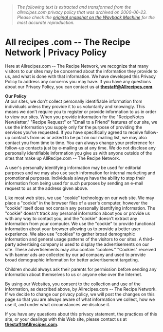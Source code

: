 > *The following text is extracted and transformed from the allrecipes.com privacy policy that was archived on 2000-06-23. Please check the [original snapshot on the Wayback Machine](https://web.archive.org/web/20000623061612id_/http%3A//www.allrecipes.com/privacy.asp) for the most accurate reproduction.*

# All recipes .com -- The Recipe Network | Privacy Policy

Here at Allrecipes.com -- The Recipe Network, we recognize that many visitors to our sites may be concerned about the information they provide to us, and what is done with that information. We have developed this Privacy Policy to address any concerns you may have. If you have any questions about our Privacy Policy, you can contact us at [**thestaff@Allrecipes.com**](mailto:%20thestaff@allrecipes.com). 

**Our Policy**  
At our sites, we don't collect personally identifiable information from individuals unless they provide it to us voluntarily and knowingly. This means we don't require you to register or provide information to us in order to view our sites. When you provide information for the "RecipeNotes Newsletter," "Recipe Request" or "Email to a Friend" features of our site, we use the information you supply only for the purpose of providing the services you've requested. If you have specifically agreed to receive follow-up contacts from us or asked to be put on our mailing list, we may also contact you from time to time. You can always change your preference for follow-up contacts just by e-mailing us at any time. We do not disclose any personally identifiable information you give us with anyone outside of the sites that make up AllRecipe.com -- The Recipe Network. 

A user's personally identifying information may be used for editorial purposes and we may also use such information for internal marketing and promotional purposes. Individuals always have the ability to stop their information from being used for such purposes by sending an e-mail request to us at the address given above. 

Like most web sites, we use "cookie" technology on our web site. We may place a "cookie" in the browser files of a user's computer, however the "cookie" itself does not contain any personally identifying information. The "cookie" doesn't track any personal information about you or provide us with any way to contact you, and the "cookie" doesn't extract any information from your computer. We use the "cookie" to provide functional information about your browser allowing us to provide a better user experience. We also use "cookies" to gather broad demographic information and general usage patterns of the visitors to our sites. A third-party advertising company is used to display the advertisements on our site. These advertisements may also contain "cookies." "Cookies" received with banner ads are collected by our ad company and used to provide broad demographic information for better advertisement targeting. 

Children should always ask their parents for permission before sending any information about themselves to us or anyone else over the Internet. 

By using our Websites, you consent to the collection and use of the information, as described above, by Allrecipes.com -- The Recipe Network. If we decide to change our privacy policy, we will post the changes on this page so that you are always aware of what information we collect, how we use it, and under what circumstances we disclose it. 

If you have any questions about this privacy statement, the practices of this site, or your dealings with this Web site, please contact us at [**thestaff@Allrecipes.com**](mailto:%20thestaff@allrecipes.com). 
